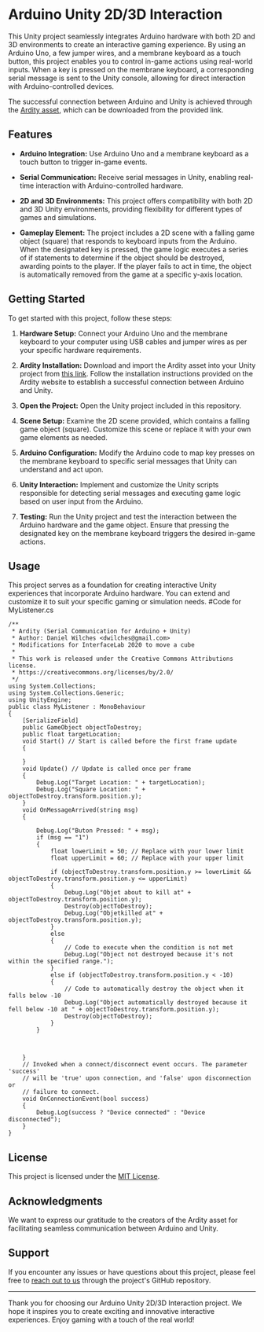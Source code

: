 # Arduino Unity 2D/3D Interaction

This Unity project seamlessly integrates Arduino hardware with both 2D and 3D environments to create an interactive gaming experience. By using an Arduino Uno, a few jumper wires, and a membrane keyboard as a touch button, this project enables you to control in-game actions using real-world inputs. When a key is pressed on the membrane keyboard, a corresponding serial message is sent to the Unity console, allowing for direct interaction with Arduino-controlled devices.

The successful connection between Arduino and Unity is achieved through the [Ardity asset](https://ardity.dwilches.com/), which can be downloaded from the provided link.

## Features

- **Arduino Integration:** Use Arduino Uno and a membrane keyboard as a touch button to trigger in-game events.

- **Serial Communication:** Receive serial messages in Unity, enabling real-time interaction with Arduino-controlled hardware.

- **2D and 3D Environments:** This project offers compatibility with both 2D and 3D Unity environments, providing flexibility for different types of games and simulations.

- **Gameplay Element:** The project includes a 2D scene with a falling game object (square) that responds to keyboard inputs from the Arduino. When the designated key is pressed, the game logic executes a series of if statements to determine if the object should be destroyed, awarding points to the player. If the player fails to act in time, the object is automatically removed from the game at a specific y-axis location.

## Getting Started

To get started with this project, follow these steps:

1. **Hardware Setup:** Connect your Arduino Uno and the membrane keyboard to your computer using USB cables and jumper wires as per your specific hardware requirements.

2. **Ardity Installation:** Download and import the Ardity asset into your Unity project from [this link](https://ardity.dwilches.com/). Follow the installation instructions provided on the Ardity website to establish a successful connection between Arduino and Unity.

3. **Open the Project:** Open the Unity project included in this repository.

4. **Scene Setup:** Examine the 2D scene provided, which contains a falling game object (square). Customize this scene or replace it with your own game elements as needed.

5. **Arduino Configuration:** Modify the Arduino code to map key presses on the membrane keyboard to specific serial messages that Unity can understand and act upon.

6. **Unity Interaction:** Implement and customize the Unity scripts responsible for detecting serial messages and executing game logic based on user input from the Arduino.

7. **Testing:** Run the Unity project and test the interaction between the Arduino hardware and the game object. Ensure that pressing the designated key on the membrane keyboard triggers the desired in-game actions.

## Usage

This project serves as a foundation for creating interactive Unity experiences that incorporate Arduino hardware. You can extend and customize it to suit your specific gaming or simulation needs.
#Code for MyListener.cs
```
/**
 * Ardity (Serial Communication for Arduino + Unity)
 * Author: Daniel Wilches <dwilches@gmail.com>
 * Modifications for InterfaceLab 2020 to move a cube
 *  
 * This work is released under the Creative Commons Attributions license.
 * https://creativecommons.org/licenses/by/2.0/
 */
using System.Collections;
using System.Collections.Generic;
using UnityEngine;
public class MyListener : MonoBehaviour
{
    [SerializeField]
    public GameObject objectToDestroy;
    public float targetLocation;
    void Start() // Start is called before the first frame update
    {

    }
    void Update() // Update is called once per frame
    {
        Debug.Log("Target Location: " + targetLocation);
        Debug.Log("Square Location: " + objectToDestroy.transform.position.y);
    }
    void OnMessageArrived(string msg)
    {

        Debug.Log("Buton Pressed: " + msg);
        if (msg == "1")
        {
            float lowerLimit = 50; // Replace with your lower limit
            float upperLimit = 60; // Replace with your upper limit

            if (objectToDestroy.transform.position.y >= lowerLimit && objectToDestroy.transform.position.y <= upperLimit)
            {
                Debug.Log("Objet about to kill at" + objectToDestroy.transform.position.y);
                Destroy(objectToDestroy);
                Debug.Log("Objetkilled at" + objectToDestroy.transform.position.y);
            }
            else
            {
                // Code to execute when the condition is not met
                Debug.Log("Object not destroyed because it's not within the specified range.");
            }
            else if (objectToDestroy.transform.position.y < -10)
            {
                // Code to automatically destroy the object when it falls below -10
                Debug.Log("Object automatically destroyed because it fell below -10 at " + objectToDestroy.transform.position.y);
                Destroy(objectToDestroy);
            }
        }



    }
    // Invoked when a connect/disconnect event occurs. The parameter 'success'
    // will be 'true' upon connection, and 'false' upon disconnection or
    // failure to connect.
    void OnConnectionEvent(bool success)
    {
        Debug.Log(success ? "Device connected" : "Device disconnected");
    }
}
```

## License

This project is licensed under the [MIT License](LICENSE).

## Acknowledgments

We want to express our gratitude to the creators of the Ardity asset for facilitating seamless communication between Arduino and Unity.

## Support

If you encounter any issues or have questions about this project, please feel free to [reach out to us](https://github.com/yourusername/your-repo-name/issues) through the project's GitHub repository.

---

Thank you for choosing our Arduino Unity 2D/3D Interaction project. We hope it inspires you to create exciting and innovative interactive experiences. Enjoy gaming with a touch of the real world!
